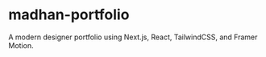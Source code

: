# madhan-portfolio
A modern designer portfolio using Next.js, React, TailwindCSS, and Framer Motion.
